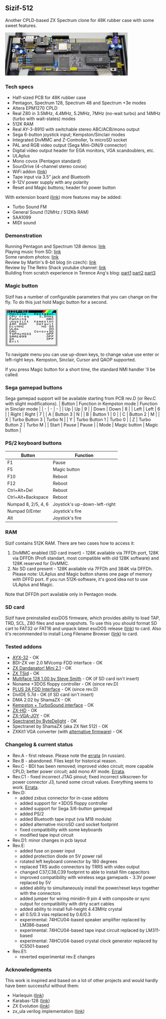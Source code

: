 ## Sizif-512
Another CPLD-based ZX Spectrum clone for 48K rubber case with some sweet features.

[![photo](images/revD.small.jpg)](images/revD.jpg?raw=true)

### Tech specs
* Half-sized PCB for 48K rubber case
* Pentagon, Spectrum 128, Spectrum 48 and Spectrum +3e modes
* Altera EPM1270 CPLD
* Real Z80 in 3.5MHz, 4.4MHz, 5.2MHz, 7MHz (no-wait turbo) and 14MHz (turbo with wait-states) modes
* 512K RAM
* Real AY-3-8910 with switchable stereo ABC/ACB/mono output
* Sega 6-button joystick input; Kempston/Sinclair modes
* Integrated DivMMC and Z-Controller, 1x microSD socket
* PAL and RGB video output (Sega Mini-DIN/9 connector)
* Digital video output header for EGA monitors, VGA scandoublers, etc.
* ULAplus
* Mono covox (Pentagon standard)
* SounDrive (4-channel stereo covox)
* WiFi addon ([link](https://github.com/UzixLS/zx-sizif-512-wifi))
* Tape input via 3.5" jack and Bluetooth
* 9-12V power supply with any polarity
* Reset and Magic buttons; header for power button

With extension board ([link](https://github.com/UzixLS/zx-sizif-512-ext)) more features may be added:
* Turbo Sound FM
* General Sound (12MHz / 512Kb RAM)
* SAA1099
* MIDI sound

### Demonstration
Running Pentagon and Spectrum 128 demos: [link](https://www.youtube.com/watch?v=_RoLKcfJSTY) \
Playing music from SD: [link](https://www.youtube.com/watch?v=TmikKD3yqOU) \
Some random photos: [link](https://cloud.err200.net/index.php/s/73TR85tYZkMm8Ax?path=%2Fsizif-512) \
Review by Martin's 8-bit blog (in czech): [link](https://www.8bity.cz/2020/zx-spectrum-clone-with-cpld-ulaplus-sizif-512/#) \
Review by The Retro Shack youtube channel: [link](https://www.youtube.com/watch?v=l5IgQTgq_bg) \
Building from scratch experience in Terence Ang's blog: [part1](https://www.terenceang.com/2021/08/28/building-a-zx-spectrum-clone-in-2021-begining/) [part2](https://www.terenceang.com/2021/08/29/building-a-zx-spectrum-clone-in-2021-sourcing-for-parts/) [part3](https://www.terenceang.com/2021/08/31/building-a-zx-spectrum-clone-in-2021-populating-the-board/)

### Magic button
Sizif has a number of configurable parameters that you can change on the fly. To do this just hold Magic button for a second.

[![photo](doc/sizif-menu.gif)](doc/sizif-menu.gif?raw=true)

To navigate menu you can use up-down keys, to change value use enter or left-right keys. Kempston, Sinclair, Cursor and QAOP supported.

If you press Magic button for a short time, the standard NMI handler 'll be called.

### Sega gamepad buttons
Sega gamepad support will be available starting from PCB rev.D (or Rev.C with slight modifications).
| Button | Function in Kempston mode | Function in Sinclair mode |
| - | - | - |
| Up | Up | 9 |
| Down | Down | 8 |
| Left | Left | 6 |
| Right | Right | 7 |
| A | Button 3 | N |
| B | Button 1 | 0 |
| C | Button 2 | M |
| X | Turbo Button 3 | Turbo N |
| Y | Turbo Button 1 | Turbo 0 |
| Z | Turbo Button 2 | Turbo M |
| Start | Pause | Pause |
| Mode | Magic button | Magic button |

### PS/2 keyboard buttons
| Button | Function |
| - | - |
| F1 | Pause |
| F5 | Magic button |
| F10 | Reboot |
| F12 | Reboot |
| Ctrl+Alt+Del | Reboot |
| Ctrl+Alt+Backspace | Reboot |
| Numpad 8, 2/5, 4, 6 | Joystick's up-down-left-right |
| Numpad 0/Enter | Joystick's fire |
| Alt | Joystick's fire |

### RAM
Sizif contains 512K RAM. There are two cases how to access it:
1. DivMMC enabled (SD card insert) - 128K available via 7FFDh port, 128K via DFFDh (Profi standart, most compatible with old 128K software) and 128K reserved for DivMMC.
2. No SD card present - 128K available via 7FFDh and 384K via DFFDh. Please note: ULAplus and Magic button shares one page of memory with DFFD port. If you run 512K-software, it's good idea not to use ULAplus and Magic.

Note that DFFDh port available only in Pentagon mode.

### SD card
Sizif have preinstalled esxDOS firmware, which provides ability to load TAP, TRD, SCL, Z80 files and save snapshots. To use this you should format SD cart to FAT32 or FAT16 and unpack latest esxDOS release ([link](http://www.esxdos.org/index.html)) to card. Also it's recommended to install Long Filename Browser ([link](https://spectrumcomputing.co.uk/forums/viewtopic.php?t=2553)) to card.

### Tested addons
* [AYX-32](https://github.com/tslabs/arm/tree/master/AYX-32) - OK
* BDI-ZX ver 2.0 MVcomp FDD interface - OK
* [ZX Dandanator! Mini 2.1](http://www.dandare.es/Proyectos_Dandare/ZX_Dandanator%21_Mini_EN.html) - OK
* [ZX TSid](https://github.com/UzixLS/zx-tsid) - OK
* [Multiface 128 1.00 by Steve Smith](http://projectspeccy.com/projects/) - OK (if SD card isn't insert)
* Noname +3DOS floppy controller - OK (since rev.D)
* [PLUS 2A FDD Interface](https://github.com/konkotgit/PLUS-2A-FDD) - OK (since rev.D)
* DivIDE 5.7d - OK (if SD card isn't insert)
* DMA 2.02 by ShamaZX - OK
* [Kempston + TurboSound interface](https://github.com/konkotgit/KTS) - OK
* [ZX-HD](https://www.bytedelight.com/?page_id=1800) - OK
* [ZX-VGA-JOY](http://zx-vga-joy.com/) - OK
* [Spectranet by ByteDelight](https://www.bytedelight.com/?page_id=3515) - OK
* Spectranet by ShamaZX (aka ZX Net 512) - OK
* ZXKit1 VGA converter (with [alternative firmware](https://github.com/UzixLS/zxkit1-vga-scandoubler-firmware)) - OK

### Changelog & current status
* Rev.A - first release. Please note the [errata](pcb/rev.A/ERRATA.ru.txt) (in russian).
* Rev.B - abandoned. Files kept for historical reason.
* Rev.C - BDI has been removed; improved video circuit; more capable CPLD; better power circuit; add mono AY mode. [Errata](pcb/rev.C/ERRATA.txt).
* Rev.C1 - fixed incorrect JTAG pinout; fixed incorrect silkscreen for power connector J3, tuned some circuit values. Everything seems to work. [Errata](pcb/rev.C1/ERRATA.txt).
* Rev.D:
    * added zxbus connector for in-case addons
    * added support for +3DOS floppy controller
    * added support for Sega 3/6-button gamepad
    * added PS/2
    * added Bluetooth tape input (via M18 module)
    * added alternative microSD card socket footprint
    * fixed compatibility with some keyboards
    * modified tape input circuit
* Rev.D1: minor changes in pcb layout
* Rev.E:
    * added fuse on power input
    * added protection diode on 5V power rail
    * rotated left keyboard connector by 180 degrees
    * replaced TRS audio connectors by TRRS with video output
    * changed C37,C38,C39 footprint to able to install film capacitors
    * improved compatibility with wireless sega gamepads - 3.3V power replaced by 5V
    * added ability to simultaneously install the power/reset keys together with the connectors
    * added jumper for wiring minidin-9 pin 4 with composite or sync output for compatibility with dirty scart cables
    * added ability to install full-height 4.43MHz crystal
    * all 0.5/0.3 vias replaced by 0.6/0.3
    * experimental: 74HCU04-based speaker amplifier replaced by LM386-based
    * experimental: 74HCU04-based tape input circuit replaced by LM311-based
    * experimental: 74HCU04-based crystal clock generator replaced by ICS501-based
* Rev.E1:
    * reverted experimental rev.E changes

### Acknowledgments
This work is inspired and based on a lot of other projects and would hardly have been successful without them:
* Harlequin ([link](https://www.facebook.com/groups/349470902442395/))
* Karabas-128 ([link](https://github.com/andykarpov/karabas-128))
* ZX Evolution ([link](http://nedopc.com/zxevo/zxevo.php))
* zx_ula verilog implementation ([link](https://opencores.org/projects/zx_ula))
